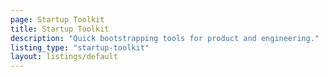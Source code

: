 ```yaml
---
page: Startup Toolkit
title: Startup Toolkit
description: "Quick bootstrapping tools for product and engineering."
listing_type: "startup-toolkit"
layout: listings/default
---
```

